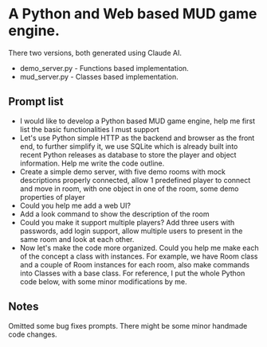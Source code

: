 # A Python and Web based MUD game engine.

There two versions, both generated using Claude AI.

 * demo_server.py - Functions based implementation.
 * mud_server.py - Classes based implementation.

## Prompt list

 * I would like to develop a Python based MUD game engine, help me first list the basic functionalities I must support
 * Let's use Python simple HTTP as the backend and browser as the front end, to further simplify it, we use SQLite which is already built into recent Python releases as database to store the player and object information. Help me write the code outline.
 * Create a simple demo server, with five demo rooms with mock descriptions properly connected, allow 1 predefined player to connect and move in room, with one object in one of the room, some demo properties of player
 * Could you help me add a web UI?
 * Add a look command to show the description of the room
 * Could you make it support multiple players? Add three users with passwords, add login support, allow multiple users to present in the same room and look at each other.
 * Now let's make the code more organized. Could you help me make each of the concept a class with instances. For example, we have Room class and a couple of Room instances for each room, also make commands into Classes with a base class. For reference, I put the whole Python code below, with some minor modifications by me.

## Notes
Omitted some bug fixes prompts.  There might be some minor handmade code changes.
